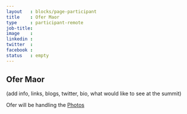 ```yaml
---
layout   : blocks/page-participant
title    : Ofer Maor
type     : participant-remote
job-title:
image    :
linkedin :
twitter  :
facebook :
status   : empty
---
```


## Ofer Maor

(add info, links, blogs, twitter, bio, what would like to see at the summit)

Ofer will be handling the [Photos](../../Logistics/Photos.html)
